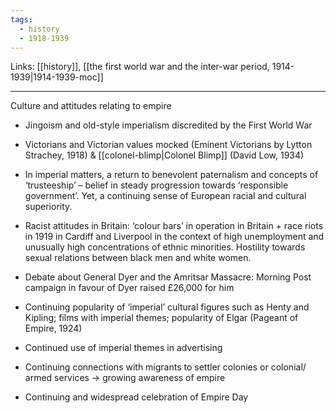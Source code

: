 ```yaml
---
tags:
  - history
  - 1918-1939
---
```

Links: [[history]], [[the first world war and the inter-war period, 1914-1939|1914-1939-moc]]

***

Culture and attitudes relating to empire  
- Jingoism and old-style imperialism discredited by the First World War  
- Victorians and Victorian values mocked (Eminent Victorians by Lytton Strachey, 1918) & [[colonel-blimp|Colonel Blimp]] (David Low, 1934)  
- In imperial matters, a return to benevolent paternalism and concepts of ‘trusteeship’ – belief in steady progression towards ‘responsible government’. Yet, a continuing sense of European racial and cultural superiority.

- Racist attitudes in Britain: ‘colour bars’ in operation in Britain + race riots in 1919 in Cardiff and Liverpool in the context of high unemployment and unusually high concentrations of ethnic minorities. Hostility towards sexual relations between black men and white women.
- Debate about General Dyer and the Amritsar Massacre: Morning Post campaign in favour of Dyer raised £26,000 for him 
- Continuing popularity of ‘imperial’ cultural figures such as Henty and Kipling; films with imperial themes; popularity of Elgar (Pageant of Empire, 1924)  
- Continued use of imperial themes in advertising 
- Continuing connections with migrants to settler colonies or colonial/ armed services → growing awareness of empire  
- Continuing and widespread celebration of Empire Day